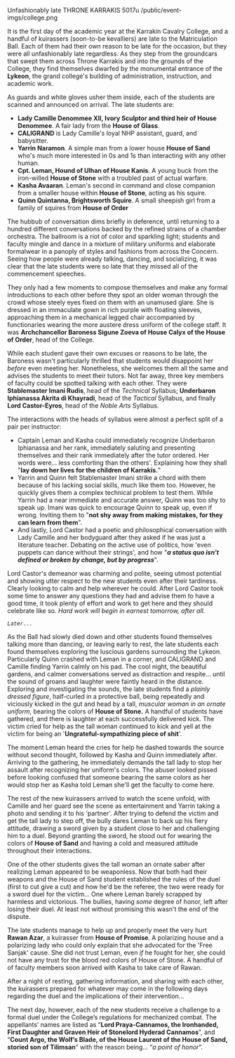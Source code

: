 Unfashionably late
THRONE KARRAKIS
5017u
/public/event-imgs/college.png

It is the first day of the academic year at the Karrakin Cavalry College, and a handful of kuirassers (soon-to-be kevalliers) are late to the Matriculation Ball. Each of them had their own reason to be late for the occasion, but they were all unfashionably late regardless. As they step from the groundcars that swept them across Throne Karrakis and into the grounds of the College, they find themselves dwarfed by the monumental entrance of the **Lykeon**, the grand college's building of administration, instruction, and academic work.

As guards and white gloves usher them inside, each of the students are scanned and announced on arrival. The late students are:

- **Lady Camille Denommee XII, Ivory Sculptor and third heir of House Denommee**. A fair lady from the __House of Glass__.
- **CALIGRAND** is Lady Camille's loyal NHP assistant, guard, and babysitter.
- **Yarrin Naramon**. A simple man from a lower house __House of Sand__ who's much more interested in 0s and 1s than interacting with any other human.
- **Cpt. Leman, Hound of Ulhan of House Kanis**. A young buck from the iron-willed __House of Stone__ with a troubled past of actual warfare.
- **Kasha Avaaran**. Leman's second in command and close companion from a smaller house within __House of Stone__, acting as his squire.
- **Quinn Quintanna, Brightsworth Squire**. A small sheepish girl from a family of squires from __House of Order__

The hubbub of conversation dims briefly in deference, until returning to a hundred different conversations backed by the refined strains of a chamber orchestra. The ballroom is a riot of color and sparkling light; students and faculty mingle and dance in a mixture of military uniforms and elaborate formalwear in a panoply of styles and fashions from across the Concern. Seeing how people were already talking, dancing, and socializing, it was clear that the late students were so late that they missed all of the commencement speeches.

They only had a few moments to compose themselves and make any formal introductions to each other before they spot an older woman through the crowd whose steely eyes fixed on them with an unamused glare. She is dressed in an immaculate gown in rich purple with floating sleeves, approaching them in a mechanical legged chair accompanied by functionaries wearing the more austere dress uniform of the college staff. It was **Archchancellor Baroness Sigune Zoeva of House Calyx of the House of Order**, head of the College.

While each student gave their own excuses or reasons to be late, the Baroness wasn't particularly thrilled that students would disappoint her *before* even meeting her. Nonetheless, she welcomes them all the same and advises the students to meet their tutors. Not far away, three key members of faculty could be spotted talking with each other. They were **Stablemaster Imani Rudis**, head of the *Technical* Syllabus; **Underbaron Iphianassa Akrita di Khayradi**, head of the *Tactical* Syllabus, and finally **Lord Castor-Eyros**, head of the *Noble Arts* Syllabus.

The interactions with the heads of syllabus were almost a perfect split of a pair per instructor:
- Captain Leman and Kasha could immediately recognize Underbaron Iphianassa and her rank, immediately saluting and presenting themselves and their rank immediately after the tutor ordered. Her words were... less comforting than the others'. Explaining how they shall "**lay down her lives for the children of Karrakis.**"
- Yarrin and Quinn felt Stablemaster Imani strike a chord with them because of his lacking social skills, much like them too. However, he quickly gives them a complex technical problem to test them. While Yarrin had a near immediate and accurate answer, Quinn was too shy to speak up. Imani was quick to encourage Quinn to speak up, even if wrong. Inviting them to "**not shy away from making mistakes, for they can learn from them**".
- And lastly, Lord Castor had a poetic and philosophical conversation with Lady Camille and her bodyguard after they asked if he was just a literature teacher. Debating on the active use of politics, how 'even puppets can dance without their strings', and how "***a status quo isn't defined or broken by change, but by progress***".

Lord Castor's demeanor was charming and polite, seeing utmost potential and showing utter respect to the new students even after their tardiness. Clearly looking to calm and help wherever he could. After Lord Castor took some time to answer any questions they had and advise them to have a good time, it took plenty of effort and work to get here and they should celebrate like so. *Hard work will begin in earnest tomorrow, after all.*

*`Later...`*

As the Ball had slowly died down and other students found themselves talking more than dancing, or leaving early to rest, the late students each found themselves exploring the luscious gardens surrounding the Lykeon. Particularly Quinn crashed with Leman in a corner, and CALIGRAND and Camille finding Yarrin calmly on his pad. The cool night, the beautiful gardens, and calmer conversations served as distraction and respite... until the sound of groans and laughter were faintly heard in the distance. Exploring and investigating the sounds, the late students find a *plainly dressed figure*, half-curled in a protective ball, being repeatedly and viciously kicked in the gut and head by a tall, *muscular woman in an ornate uniform*, bearing the colors of **House of Stone.** A handful of students have gathered, and there is laughter at each successfully delivered kick. The victim cried for help as the tall woman continued to kick and yell at the victim for being an '**Ungrateful-sympathizing piece of shit**'. 

The moment Leman heard the cries for help he dashed towards the source without second thought, followed by Kasha and Quinn immediately after. Arriving to the gathering, he immediately demands the tall lady to stop her assault after recognizing her uniform's colors. The abuser looked pissed before looking confused that someone bearing the same colors as her would stop her as Kasha told Leman she'll get the faculty to come here.

The rest of the new kuirassers arrived to watch the scene unfold, with Camille and her guard see the scene as entertainment and Yarrin taking a photo and sending it to his 'partner'. After trying to defend the victim and get the tall lady to step off, the bully dares Leman to back up his fiery attitude, drawing a sword given by a student close to her and challenging him to a duel. Beyond granting the sword, he stood out for wearing the colors of **House of Sand** and having a cold and measured attitude throughout their interactions.

One of the other students gives the tall woman an ornate saber after realizing Leman appeared to be weaponless. Now that both had their weapons and the House of Sand student established the rules of the duel (first to cut give a cut) and how he'd be the referee, the two were ready for a sword duel for the victim... One where Leman barely scrapped by harmless and victorious. The bullies, having *some* degree of honor, left after losing their duel. At least not without promising this wasn't the end of the dispute.

The late students manage to help up and properly meet the very hurt **Rawan Azar**, a kuirasser from **House of Promise**. A polarizing house and a polarizing lady who could only explain that she advocated for the 'Free Sanjak' cause. She did not trust Leman, even *if* he fought for her, she could not have any trust for the blood red colors of House of Stone. A handful of of faculty members soon arrived with Kasha to take care of Rawan.

After a night of resting, gathering information, and sharing with each other, the kuirassers prepared for whatever may come in the following days regarding the duel and the implications of their intervention... 

The next day, however, each of the new students receive a challenge to a formal duel under the College’s regulations for mechanized combat. The appellants’ names are listed as “**Lord Praya-Cannamos, the Ironhanded, First Daughter and Graven Heir of Stonelord Hyderad Cannamos**”, and “**Count Argo, the Wolf’s Blade, of the House Laurent of the House of Sand, storied son of Tilimsan**” with the reason being... “*a point of honor*”.